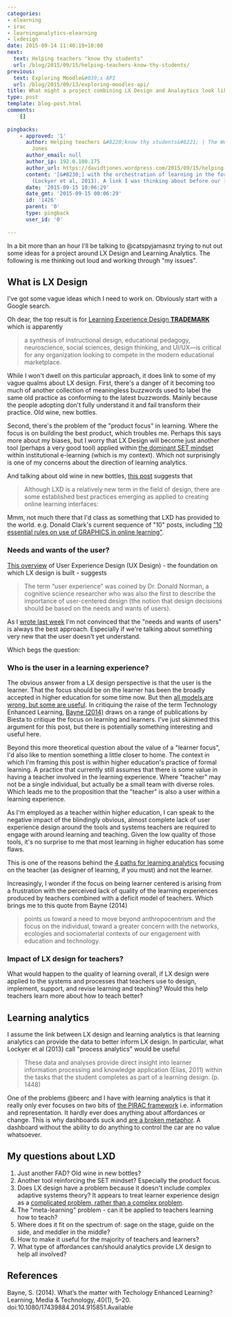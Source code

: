 ```yaml
---
categories:
- elearning
- irac
- learninganalytics-elearning
- lxdesign
date: 2015-09-14 11:40:19+10:00
next:
  text: Helping teachers "know thy students"
  url: /blog/2015/09/15/helping-teachers-know-thy-students/
previous:
  text: Exploring Moodle&#039;s API
  url: /blog/2015/09/13/exploring-moodles-api/
title: What might a project combining LX Design and Analaytics look like?
type: post
template: blog-post.html
comments:
    []
    
pingbacks:
    - approved: '1'
      author: Helping teachers &#8220;know thy students&#8221; | The Weblog of (a) David
        Jones
      author_email: null
      author_ip: 192.0.100.175
      author_url: https://davidtjones.wordpress.com/2015/09/15/helping-teachers-know-thy-students/
      content: '[&#8230;] with the orchestration of learning in the form of process analytics
        (Lockyer et al, 2013). A link I was thinking about before our [&#8230;]'
      date: '2015-09-15 10:06:29'
      date_gmt: '2015-09-15 00:06:29'
      id: '1426'
      parent: '0'
      type: pingback
      user_id: '0'
    
---
```

In a bit more than an hour I'll be talking to @catspyjamasnz trying to nut out some ideas for a project around LX Design and Learning Analytics. The following is me thinking out loud and working through "my issues".

## What is LX Design

I've got some vague ideas which I need to work on. Obviously start with a Google search.

Oh dear, the top result is for [Learning Experience Design **TRADEMARK**](http://sixredmarbles.com/learning-experience-design%E2%84%A2) which is apparently

> a synthesis of instructional design, educational pedagogy, neuroscience, social sciences, design thinking, and UI/UX—is critical for any organization looking to compete in the modern educational marketplace.

While I won't dwell on this particular approach, it does link to some of my vague qualms about LX design. First, there's a danger of it becoming too much of another collection of meaningless buzzwords used to label the same old practice as conforming to the latest buzzwords. Mainly because the people adopting don't fully understand it and fail transform their practice. Old wine, new bottles.

Second, there's the problem of the "product focus" in learning. Where the focus is on building the best product, which troubles me. Perhaps this says more about my biases, but I worry that LX Design will become just another tool (perhaps a very good tool) applied within [the dominant SET mindset](/blog/2014/09/21/breaking-bad-to-bridge-the-realityrhetoric-chasm/#badset) within institutional e-learning (which is my context). Which not surprisingly is one of my concerns about the direction of learning analytics.

And talking about old wine in new bottles, [this post](http://extensionengine.com/lxd-10-things-to-know-about-learner-experience-design) suggests that

> Although LXD is a relatively new term in the field of design, there are some established best practices emerging as applied to creating online learning interfaces:

Mmm, not much there that I'd class as something that LXD has provided to the world. e.g. Donald Clark's current sequence of "10" posts, including ["10 essential rules on use of GRAPHICS in online learning"](http://donaldclarkplanb.blogspot.com.au/2015/09/10-rules-most-often-broken-to-avoid-bad.html).

### Needs and wants of the user?

[This overview](http://www.smashingmagazine.com/2010/10/what-is-user-experience-design-overview-tools-and-resources/) of User Experience Design (UX Design) - the foundation on which LX design is built - suggests

> The term “user experience” was coined by Dr. Donald Norman, a cognitive science researcher who was also the first to describe the importance of user-centered design (the notion that design decisions should be based on the needs and wants of users).

As I [wrote last week](/blog/2015/09/09/requirements-solutions-design-and-who-should-decide/) I'm not convinced that the "needs and wants of users" is always the best approach. Especially if we're talking about something very new that the user doesn't yet understand.

Which begs the question:

### Who is the user in a learning experience?

The obvious answer from a LX design perspective is that the user is the learner. That the focus should be on the learner has been the broadly accepted in higher education for some time now. But then [all models are wrong, but some are useful](/blog/2015/08/28/all-models-are-wrong-but-some-are-useful-and-its-application-to-e-learning/). In critiquing the raise of the term Technology Enhanced Learning, [Bayne (2014)](http://www.tandfonline.com/doi/abs/10.1080/17439884.2014.915851#.VfYfZ3vCYV8) draws on a range of publications by Biesta to critique the focus on learning and learners. I've just skimmed this argument for this post, but there is potentially something interesting and useful here.

Beyond this more theoretical question about the value of a "learner focus", I'd also like to mention something a little closer to home. The context in which I'm framing this post is within higher education's practice of formal learning. A practice that currently still assumes that there is some value in having a teacher involved in the learning experience. Where "teacher" may not be a single individual, but actually be a small team with diverse roles. Which leads me to the proposition that the "teacher" is also a user within a learning experience.

As I'm employed as a teacher within higher education, I can speak to the negative impact of the blindingly obvious, almost complete lack of user experience design around the tools and systems teachers are required to engage with around learning and teaching. Given the low quality of those tools, it's no surprise to me that most learning in higher education has some flaws.

This is one of the reasons behind the [4 paths for learning analytics](/blog/2015/06/01/the-four-paths-for-implementing-learning-analytics-and-enhancing-the-quality-of-learning-and-teaching/) focusing on the teacher (as designer of learning, if you must) and not the learner.

Increasingly, I wonder if the focus on being learner centered is arising from a frustration with the perceived lack of quality of the learning experiences produced by teachers combined with a deficit model of teachers. Which brings me to this quote from Bayne (2014)

> points us toward a need to move beyond anthropocentrism and the focus on the individual, toward a greater concern with the networks, ecologies and sociomaterial contexts of our engagement with education and technology.

### Impact of LX design for teachers?

What would happen to the quality of learning overall, if LX design were applied to the systems and processes that teachers use to design, implement, support, and revise learning and teaching? Would this help teachers learn more about how to teach better?

## Learning analytics

I assume the link between LX design and learning analytics is that learning analytics can provide the data to better inform LX design. In particular, what Lockyer et al (2013) call "process analytics" would be useful

> These data and analyses provide direct insight into learner information processing and knowledge application (Elias, 2011) within the tasks that the student completes as part of a learning design. (p. 1448)

One of the problems @beerc and I have with learning analytics is that it really only ever focuses on two bits of [the PIRAC framework](/blog/2015/01/30/using-the-pirac-thinking-about-an-integrated-dashboard/#pirac) i.e. information and representation. It hardly ever does anything about affordances or change. This is why dashboards suck and [are a broken metaphor](/blog/2015/06/24/dashboards-suck-learning-analytics-broken-metaphor/). A dashboard without the ability to do anything to control the car are no value whatsoever.

## My questions about LXD

1. Just another FAD? Old wine in new bottles?
2. Another tool reinforcing the SET mindset? Especially the product focus.
3. Does LX design have a problem because it doesn't include complex adaptive systems theory? It appears to treat learner experience design as a [complicated problem, rather than a complex problem](http://learningforsustainability.net/sparksforchange/complicated-or-complex-knowing-the-difference-is-important-for-the-management-of-adaptive-systems/).
4. The "meta-learning" problem - can it be applied to teachers learning how to teach?
5. Where does it fit on the spectrum of: sage on the stage, guide on the side, and meddler in the middle?
6. How to make it useful for the majority of teachers and learners?
7. What type of affordances can/should analytics provide LX design to help all involved?

## References

Bayne, S. (2014). What’s the matter with Techology Enhanced Learning? Learning, Media & Technology, 40(1), 5–20. doi:10.1080/17439884.2014.915851.Available